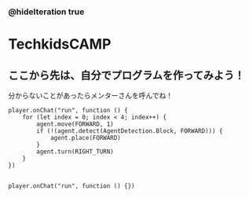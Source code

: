 ### @hideIteration true
# TechkidsCAMP

## ここから先は、自分でプログラムを作ってみよう！
分からないことがあったらメンターさんを呼んでね！

```ghost
player.onChat("run", function () {
    for (let index = 0; index < 4; index++) {
        agent.move(FORWARD, 1)
        if (!(agent.detect(AgentDetection.Block, FORWARD))) {
            agent.place(FORWARD)
        }
        agent.turn(RIGHT_TURN)
    }
})


```

```template
player.onChat("run", function () {})

```